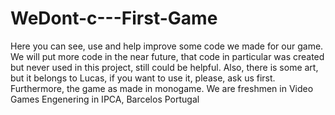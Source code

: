 # WeDont-c---First-Game

Here you can see, use and help improve some code we made for our game.
We will put more code in the near future, that code in particular was created but never used in this project, still could be helpful.
Also, there is some art, but it belongs to Lucas, if you want to use it, please, ask us first.
Furthermore, the game as made in monogame. 
We are freshmen in Video Games Engenering in IPCA, Barcelos Portugal
